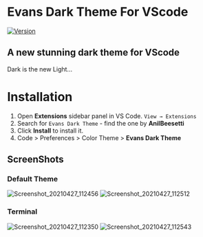 # Evans Dark Theme For VScode

[![Version](https://vsmarketplacebadge.apphb.com/version/anilbeesetti.evans-dark-theme.svg)](https://marketplace.visualstudio.com/items?itemName=anilbeesetti.evans-dark-theme)

## A new stunning dark theme for VScode

Dark is the new Light...

# Installation

1. Open **Extensions** sidebar panel in VS Code. `View → Extensions`
2. Search for `Evans Dark Theme` - find the one by **AnilBeesetti**
3. Click **Install** to install it.
4. Code > Preferences > Color Theme > **Evans Dark Theme**

## ScreenShots

### Default Theme

![Screenshot_20210427_112456](https://user-images.githubusercontent.com/66936649/116194628-b7ed4500-a74e-11eb-9d6d-98859c65861f.png)
![Screenshot_20210427_112512](https://user-images.githubusercontent.com/66936649/116194638-bb80cc00-a74e-11eb-85c5-5dad3f6d7b7a.png)

### Terminal

![Screenshot_20210427_112350](https://user-images.githubusercontent.com/66936649/116194298-49a88280-a74e-11eb-90d2-fd4e5953e90e.png)
![Screenshot_20210427_112543](https://user-images.githubusercontent.com/66936649/116194643-bd4a8f80-a74e-11eb-8f66-2d87b985bfca.png)
